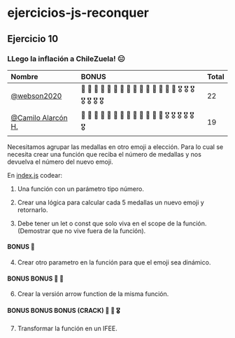# ejercicios-js-reconquer

## Ejercicio 10

### LLego la inflación a ChileZuela! 😑

| Nombre | BONUS    | Total |
| :-------- | :------- | :------- |
| [@webson2020](https://github.com/webson2020) | 🏅 🏅 🏅 🏅 🏅 🏅 🏅 🏅 🏅 🏅 🏅 🏅 🏅 🏅 🏅 🎖 🎖 🎖 🎖 🎖 🎖 🎖 | 22
| [@Camilo Alarcón H.](https://github.com/Camilo-Alarcon) | 🏅 🏅 🏅 🏅 🏅 🏅 🏅 🏅 🏅 🏅 🏅 🏅 🏅 🎖 🎖 🎖 🎖 🎖 🎖 | 19

Necesitamos agrupar las medallas en otro emoji a elección. Para lo cual se necesita crear una función que reciba el número de medallas y nos devuelva el número del nuevo emoji.

En [index.js](index.js) codear:

1. Una función con un parámetro tipo número.

2. Crear una lógica para calcular cada 5 medallas un nuevo emoji y retornarlo.

3. Debe tener un let o const que solo viva en el scope de la función. (Demostrar que no vive fuera de la función).

#### BONUS 🏅 
4. Crear otro parametro en la función para que el emoji sea dinámico.

#### BONUS BONUS 🏅 🏅
6. Crear la versión arrow function de la misma función.

#### BONUS BONUS BONUS (CRACK) 🏅 🏅 🎖
7. Transformar la función en un IFEE.


  





